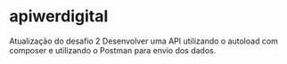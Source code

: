 # apiwerdigital
 Atualização do desafio 2
 Desenvolver uma API utilizando o autoload com composer e utilizando o Postman para envio dos dados.
